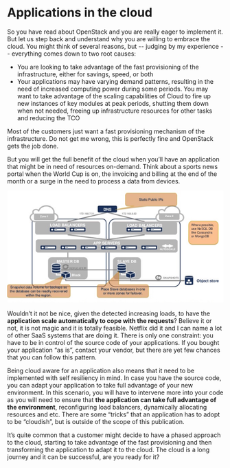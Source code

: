 # Applications in the cloud 

So you have read about OpenStack and you are really eager to implement it. But let us step back and understand why you are willing to embrace the cloud. You might think of several reasons, but -- judging by my experience -- everything comes down to two root causes:

* You are looking to take advantage of the fast provisioning of the infrastructure, either for savings, speed, or both
* Your applications may have varying demand patterns, resulting in the need of increased computing power during some periods. You may want to take advantage of the scaling capabilities of Cloud to fire up new instances of key modules at peak periods, shutting them down when not needed, freeing up infrastructure resources for other tasks and reducing the TCO


Most of the customers just want a fast provisioning mechanism of the infrastructure. Do not get me wrong, this is perfectly fine and OpenStack gets the job done.

But you will get the full benefit of the cloud when you’ll have an application that might be in need of resources on-demand. Think about a sports news portal when the World Cup is on, the invoicing and billing at the end of the month or a surge in the need to process a data from devices.

![CloudApplications](images/appdev.jpg)

Wouldn’t it not be nice, given the detected increasing loads, to have the **application scale automatically to cope with the requests**? Believe it or not, it is not magic and it is totally feasible. Netflix did it and I can name a lot of other SaaS systems that are doing it. There is only one constraint: you have to be in control of the source code of your applications. If you bought your application “as is”, contact your vendor, but there are yet few chances that you can follow this pattern.

Being cloud aware for an application also means that it need to be implemented with self resiliency in mind.
In case you have the source code, you can adapt your application to take full advantage of your new environment. In this scenario, you will have to intervene more into your code as you will need to ensure that **the application can take full advantage of the environment**, reconfiguring load balancers, dynamically allocating resources and etc. There are some “tricks” that an application has to adopt to be “cloudish”, but is outside of the scope of this publication.

It’s quite common that a customer might decide to have a phased approach to the cloud, starting to take advantage of the fast provisioning and then transforming the application to adapt it to the cloud. The cloud is a long journey and it can be successful, are you ready for it?